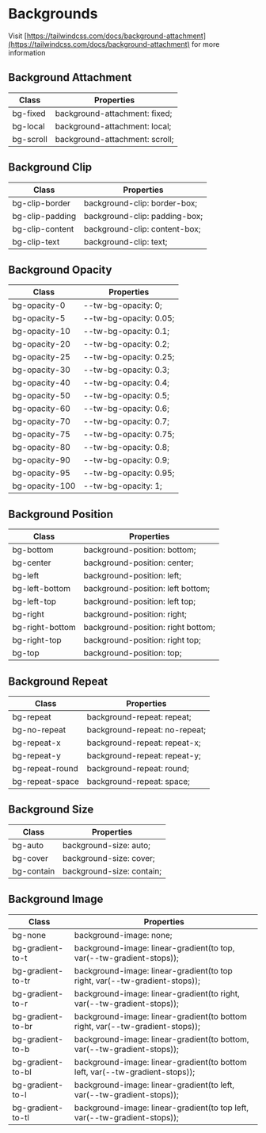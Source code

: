 # Backgrounds

Visit [https://tailwindcss.com/docs/background-attachment](https://tailwindcss.com/docs/background-attachment) for more information

## Background Attachment

<table class="w-full text-left border-collapse"><thead><tr><th class="z-20 sticky top-0 text-sm font-semibold text-gray-600 bg-white p-0"><div class="pb-2 pr-2 border-b border-gray-200">Class</div></th><th class="z-20 sticky top-0 text-sm font-semibold text-gray-600 bg-white p-0"><div class="pb-2 pl-2 border-b border-gray-200">Properties</div></th></tr></thead><tbody class="align-baseline"><tr><td class="py-2 pr-2 font-mono text-xs text-violet-600 whitespace-nowrap">bg-fixed</td><td class="py-2 pl-2 font-mono text-xs text-light-blue-600 whitespace-pre">background-attachment: fixed;</td></tr><tr><td class="py-2 pr-2 font-mono text-xs text-violet-600 whitespace-nowrap border-t border-gray-200">bg-local</td><td class="py-2 pl-2 font-mono text-xs text-light-blue-600 whitespace-pre border-t border-gray-200">background-attachment: local;</td></tr><tr><td class="py-2 pr-2 font-mono text-xs text-violet-600 whitespace-nowrap border-t border-gray-200">bg-scroll</td><td class="py-2 pl-2 font-mono text-xs text-light-blue-600 whitespace-pre border-t border-gray-200">background-attachment: scroll;</td></tr></tbody></table>

## Background Clip

<table class="w-full text-left border-collapse"><thead><tr><th class="z-20 sticky top-0 text-sm font-semibold text-gray-600 bg-white p-0"><div class="pb-2 pr-2 border-b border-gray-200">Class</div></th><th class="z-20 sticky top-0 text-sm font-semibold text-gray-600 bg-white p-0"><div class="pb-2 pl-2 border-b border-gray-200">Properties</div></th></tr></thead><tbody class="align-baseline"><tr><td class="py-2 pr-2 font-mono text-xs text-violet-600 whitespace-nowrap">bg-clip-border</td><td class="py-2 pl-2 font-mono text-xs text-light-blue-600 whitespace-pre">background-clip: border-box;</td></tr><tr><td class="py-2 pr-2 font-mono text-xs text-violet-600 whitespace-nowrap border-t border-gray-200">bg-clip-padding</td><td class="py-2 pl-2 font-mono text-xs text-light-blue-600 whitespace-pre border-t border-gray-200">background-clip: padding-box;</td></tr><tr><td class="py-2 pr-2 font-mono text-xs text-violet-600 whitespace-nowrap border-t border-gray-200">bg-clip-content</td><td class="py-2 pl-2 font-mono text-xs text-light-blue-600 whitespace-pre border-t border-gray-200">background-clip: content-box;</td></tr><tr><td class="py-2 pr-2 font-mono text-xs text-violet-600 whitespace-nowrap border-t border-gray-200">bg-clip-text</td><td class="py-2 pl-2 font-mono text-xs text-light-blue-600 whitespace-pre border-t border-gray-200">background-clip: text;</td></tr></tbody></table>

## Background Opacity

<table class="w-full text-left border-collapse"><thead><tr><th class="z-20 sticky top-0 text-sm font-semibold text-gray-600 bg-white p-0"><div class="pb-2 pr-2 border-b border-gray-200">Class</div></th><th class="z-20 sticky top-0 text-sm font-semibold text-gray-600 bg-white p-0"><div class="pb-2 pl-2 border-b border-gray-200">Properties</div></th></tr></thead><tbody class="align-baseline"><tr><td class="py-2 pr-2 font-mono text-xs text-violet-600 whitespace-nowrap">bg-opacity-0</td><td class="py-2 pl-2 font-mono text-xs text-light-blue-600 whitespace-pre">--tw-bg-opacity: 0;</td></tr><tr><td class="py-2 pr-2 font-mono text-xs text-violet-600 whitespace-nowrap border-t border-gray-200">bg-opacity-5</td><td class="py-2 pl-2 font-mono text-xs text-light-blue-600 whitespace-pre border-t border-gray-200">--tw-bg-opacity: 0.05;</td></tr><tr><td class="py-2 pr-2 font-mono text-xs text-violet-600 whitespace-nowrap border-t border-gray-200">bg-opacity-10</td><td class="py-2 pl-2 font-mono text-xs text-light-blue-600 whitespace-pre border-t border-gray-200">--tw-bg-opacity: 0.1;</td></tr><tr><td class="py-2 pr-2 font-mono text-xs text-violet-600 whitespace-nowrap border-t border-gray-200">bg-opacity-20</td><td class="py-2 pl-2 font-mono text-xs text-light-blue-600 whitespace-pre border-t border-gray-200">--tw-bg-opacity: 0.2;</td></tr><tr><td class="py-2 pr-2 font-mono text-xs text-violet-600 whitespace-nowrap border-t border-gray-200">bg-opacity-25</td><td class="py-2 pl-2 font-mono text-xs text-light-blue-600 whitespace-pre border-t border-gray-200">--tw-bg-opacity: 0.25;</td></tr><tr><td class="py-2 pr-2 font-mono text-xs text-violet-600 whitespace-nowrap border-t border-gray-200">bg-opacity-30</td><td class="py-2 pl-2 font-mono text-xs text-light-blue-600 whitespace-pre border-t border-gray-200">--tw-bg-opacity: 0.3;</td></tr><tr><td class="py-2 pr-2 font-mono text-xs text-violet-600 whitespace-nowrap border-t border-gray-200">bg-opacity-40</td><td class="py-2 pl-2 font-mono text-xs text-light-blue-600 whitespace-pre border-t border-gray-200">--tw-bg-opacity: 0.4;</td></tr><tr><td class="py-2 pr-2 font-mono text-xs text-violet-600 whitespace-nowrap border-t border-gray-200">bg-opacity-50</td><td class="py-2 pl-2 font-mono text-xs text-light-blue-600 whitespace-pre border-t border-gray-200">--tw-bg-opacity: 0.5;</td></tr><tr><td class="py-2 pr-2 font-mono text-xs text-violet-600 whitespace-nowrap border-t border-gray-200">bg-opacity-60</td><td class="py-2 pl-2 font-mono text-xs text-light-blue-600 whitespace-pre border-t border-gray-200">--tw-bg-opacity: 0.6;</td></tr><tr><td class="py-2 pr-2 font-mono text-xs text-violet-600 whitespace-nowrap border-t border-gray-200">bg-opacity-70</td><td class="py-2 pl-2 font-mono text-xs text-light-blue-600 whitespace-pre border-t border-gray-200">--tw-bg-opacity: 0.7;</td></tr><tr><td class="py-2 pr-2 font-mono text-xs text-violet-600 whitespace-nowrap border-t border-gray-200">bg-opacity-75</td><td class="py-2 pl-2 font-mono text-xs text-light-blue-600 whitespace-pre border-t border-gray-200">--tw-bg-opacity: 0.75;</td></tr><tr><td class="py-2 pr-2 font-mono text-xs text-violet-600 whitespace-nowrap border-t border-gray-200">bg-opacity-80</td><td class="py-2 pl-2 font-mono text-xs text-light-blue-600 whitespace-pre border-t border-gray-200">--tw-bg-opacity: 0.8;</td></tr><tr><td class="py-2 pr-2 font-mono text-xs text-violet-600 whitespace-nowrap border-t border-gray-200">bg-opacity-90</td><td class="py-2 pl-2 font-mono text-xs text-light-blue-600 whitespace-pre border-t border-gray-200">--tw-bg-opacity: 0.9;</td></tr><tr><td class="py-2 pr-2 font-mono text-xs text-violet-600 whitespace-nowrap border-t border-gray-200">bg-opacity-95</td><td class="py-2 pl-2 font-mono text-xs text-light-blue-600 whitespace-pre border-t border-gray-200">--tw-bg-opacity: 0.95;</td></tr><tr><td class="py-2 pr-2 font-mono text-xs text-violet-600 whitespace-nowrap border-t border-gray-200">bg-opacity-100</td><td class="py-2 pl-2 font-mono text-xs text-light-blue-600 whitespace-pre border-t border-gray-200">--tw-bg-opacity: 1;</td></tr></tbody></table>

## Background Position

<table class="w-full text-left border-collapse"><thead><tr><th class="z-20 sticky top-0 text-sm font-semibold text-gray-600 bg-white p-0"><div class="pb-2 pr-2 border-b border-gray-200">Class</div></th><th class="z-20 sticky top-0 text-sm font-semibold text-gray-600 bg-white p-0"><div class="pb-2 pl-2 border-b border-gray-200">Properties</div></th></tr></thead><tbody class="align-baseline"><tr><td class="py-2 pr-2 font-mono text-xs text-violet-600 whitespace-nowrap">bg-bottom</td><td class="py-2 pl-2 font-mono text-xs text-light-blue-600 whitespace-pre">background-position: bottom;</td></tr><tr><td class="py-2 pr-2 font-mono text-xs text-violet-600 whitespace-nowrap border-t border-gray-200">bg-center</td><td class="py-2 pl-2 font-mono text-xs text-light-blue-600 whitespace-pre border-t border-gray-200">background-position: center;</td></tr><tr><td class="py-2 pr-2 font-mono text-xs text-violet-600 whitespace-nowrap border-t border-gray-200">bg-left</td><td class="py-2 pl-2 font-mono text-xs text-light-blue-600 whitespace-pre border-t border-gray-200">background-position: left;</td></tr><tr><td class="py-2 pr-2 font-mono text-xs text-violet-600 whitespace-nowrap border-t border-gray-200">bg-left-bottom</td><td class="py-2 pl-2 font-mono text-xs text-light-blue-600 whitespace-pre border-t border-gray-200">background-position: left bottom;</td></tr><tr><td class="py-2 pr-2 font-mono text-xs text-violet-600 whitespace-nowrap border-t border-gray-200">bg-left-top</td><td class="py-2 pl-2 font-mono text-xs text-light-blue-600 whitespace-pre border-t border-gray-200">background-position: left top;</td></tr><tr><td class="py-2 pr-2 font-mono text-xs text-violet-600 whitespace-nowrap border-t border-gray-200">bg-right</td><td class="py-2 pl-2 font-mono text-xs text-light-blue-600 whitespace-pre border-t border-gray-200">background-position: right;</td></tr><tr><td class="py-2 pr-2 font-mono text-xs text-violet-600 whitespace-nowrap border-t border-gray-200">bg-right-bottom</td><td class="py-2 pl-2 font-mono text-xs text-light-blue-600 whitespace-pre border-t border-gray-200">background-position: right bottom;</td></tr><tr><td class="py-2 pr-2 font-mono text-xs text-violet-600 whitespace-nowrap border-t border-gray-200">bg-right-top</td><td class="py-2 pl-2 font-mono text-xs text-light-blue-600 whitespace-pre border-t border-gray-200">background-position: right top;</td></tr><tr><td class="py-2 pr-2 font-mono text-xs text-violet-600 whitespace-nowrap border-t border-gray-200">bg-top</td><td class="py-2 pl-2 font-mono text-xs text-light-blue-600 whitespace-pre border-t border-gray-200">background-position: top;</td></tr></tbody></table>

## Background Repeat

<table class="w-full text-left border-collapse"><thead><tr><th class="z-20 sticky top-0 text-sm font-semibold text-gray-600 bg-white p-0"><div class="pb-2 pr-2 border-b border-gray-200">Class</div></th><th class="z-20 sticky top-0 text-sm font-semibold text-gray-600 bg-white p-0"><div class="pb-2 pl-2 border-b border-gray-200">Properties</div></th></tr></thead><tbody class="align-baseline"><tr><td class="py-2 pr-2 font-mono text-xs text-violet-600 whitespace-nowrap">bg-repeat</td><td class="py-2 pl-2 font-mono text-xs text-light-blue-600 whitespace-pre">background-repeat: repeat;</td></tr><tr><td class="py-2 pr-2 font-mono text-xs text-violet-600 whitespace-nowrap border-t border-gray-200">bg-no-repeat</td><td class="py-2 pl-2 font-mono text-xs text-light-blue-600 whitespace-pre border-t border-gray-200">background-repeat: no-repeat;</td></tr><tr><td class="py-2 pr-2 font-mono text-xs text-violet-600 whitespace-nowrap border-t border-gray-200">bg-repeat-x</td><td class="py-2 pl-2 font-mono text-xs text-light-blue-600 whitespace-pre border-t border-gray-200">background-repeat: repeat-x;</td></tr><tr><td class="py-2 pr-2 font-mono text-xs text-violet-600 whitespace-nowrap border-t border-gray-200">bg-repeat-y</td><td class="py-2 pl-2 font-mono text-xs text-light-blue-600 whitespace-pre border-t border-gray-200">background-repeat: repeat-y;</td></tr><tr><td class="py-2 pr-2 font-mono text-xs text-violet-600 whitespace-nowrap border-t border-gray-200">bg-repeat-round</td><td class="py-2 pl-2 font-mono text-xs text-light-blue-600 whitespace-pre border-t border-gray-200">background-repeat: round;</td></tr><tr><td class="py-2 pr-2 font-mono text-xs text-violet-600 whitespace-nowrap border-t border-gray-200">bg-repeat-space</td><td class="py-2 pl-2 font-mono text-xs text-light-blue-600 whitespace-pre border-t border-gray-200">background-repeat: space;</td></tr></tbody></table>

## Background Size

<table class="w-full text-left border-collapse"><thead><tr><th class="z-20 sticky top-0 text-sm font-semibold text-gray-600 bg-white p-0"><div class="pb-2 pr-2 border-b border-gray-200">Class</div></th><th class="z-20 sticky top-0 text-sm font-semibold text-gray-600 bg-white p-0"><div class="pb-2 pl-2 border-b border-gray-200">Properties</div></th></tr></thead><tbody class="align-baseline"><tr><td class="py-2 pr-2 font-mono text-xs text-violet-600 whitespace-nowrap">bg-auto</td><td class="py-2 pl-2 font-mono text-xs text-light-blue-600 whitespace-pre">background-size: auto;</td></tr><tr><td class="py-2 pr-2 font-mono text-xs text-violet-600 whitespace-nowrap border-t border-gray-200">bg-cover</td><td class="py-2 pl-2 font-mono text-xs text-light-blue-600 whitespace-pre border-t border-gray-200">background-size: cover;</td></tr><tr><td class="py-2 pr-2 font-mono text-xs text-violet-600 whitespace-nowrap border-t border-gray-200">bg-contain</td><td class="py-2 pl-2 font-mono text-xs text-light-blue-600 whitespace-pre border-t border-gray-200">background-size: contain;</td></tr></tbody></table>

## Background Image

<table class="w-full text-left border-collapse"><thead><tr><th class="z-20 sticky top-0 text-sm font-semibold text-gray-600 bg-white p-0"><div class="pb-2 pr-2 border-b border-gray-200">Class</div></th><th class="z-20 sticky top-0 text-sm font-semibold text-gray-600 bg-white p-0"><div class="pb-2 pl-2 border-b border-gray-200">Properties</div></th></tr></thead><tbody class="align-baseline"><tr><td class="py-2 pr-2 font-mono text-xs text-violet-600 whitespace-nowrap">bg-none</td><td class="py-2 pl-2 font-mono text-xs text-light-blue-600 whitespace-pre">background-image: none;</td></tr><tr><td class="py-2 pr-2 font-mono text-xs text-violet-600 whitespace-nowrap border-t border-gray-200">bg-gradient-to-t</td><td class="py-2 pl-2 font-mono text-xs text-light-blue-600 whitespace-pre border-t border-gray-200">background-image: linear-gradient(to top, var(--tw-gradient-stops));</td></tr><tr><td class="py-2 pr-2 font-mono text-xs text-violet-600 whitespace-nowrap border-t border-gray-200">bg-gradient-to-tr</td><td class="py-2 pl-2 font-mono text-xs text-light-blue-600 whitespace-pre border-t border-gray-200">background-image: linear-gradient(to top right, var(--tw-gradient-stops));</td></tr><tr><td class="py-2 pr-2 font-mono text-xs text-violet-600 whitespace-nowrap border-t border-gray-200">bg-gradient-to-r</td><td class="py-2 pl-2 font-mono text-xs text-light-blue-600 whitespace-pre border-t border-gray-200">background-image: linear-gradient(to right, var(--tw-gradient-stops));</td></tr><tr><td class="py-2 pr-2 font-mono text-xs text-violet-600 whitespace-nowrap border-t border-gray-200">bg-gradient-to-br</td><td class="py-2 pl-2 font-mono text-xs text-light-blue-600 whitespace-pre border-t border-gray-200">background-image: linear-gradient(to bottom right, var(--tw-gradient-stops));</td></tr><tr><td class="py-2 pr-2 font-mono text-xs text-violet-600 whitespace-nowrap border-t border-gray-200">bg-gradient-to-b</td><td class="py-2 pl-2 font-mono text-xs text-light-blue-600 whitespace-pre border-t border-gray-200">background-image: linear-gradient(to bottom, var(--tw-gradient-stops));</td></tr><tr><td class="py-2 pr-2 font-mono text-xs text-violet-600 whitespace-nowrap border-t border-gray-200">bg-gradient-to-bl</td><td class="py-2 pl-2 font-mono text-xs text-light-blue-600 whitespace-pre border-t border-gray-200">background-image: linear-gradient(to bottom left, var(--tw-gradient-stops));</td></tr><tr><td class="py-2 pr-2 font-mono text-xs text-violet-600 whitespace-nowrap border-t border-gray-200">bg-gradient-to-l</td><td class="py-2 pl-2 font-mono text-xs text-light-blue-600 whitespace-pre border-t border-gray-200">background-image: linear-gradient(to left, var(--tw-gradient-stops));</td></tr><tr><td class="py-2 pr-2 font-mono text-xs text-violet-600 whitespace-nowrap border-t border-gray-200">bg-gradient-to-tl</td><td class="py-2 pl-2 font-mono text-xs text-light-blue-600 whitespace-pre border-t border-gray-200">background-image: linear-gradient(to top left, var(--tw-gradient-stops));</td></tr></tbody></table>
